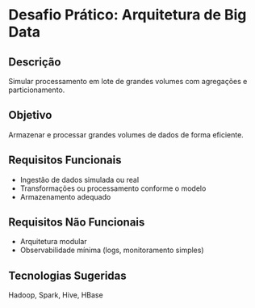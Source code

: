 # Desafio Prático: Arquitetura de Big Data

## Descrição
Simular processamento em lote de grandes volumes com agregações e particionamento.

## Objetivo
Armazenar e processar grandes volumes de dados de forma eficiente.

## Requisitos Funcionais
- Ingestão de dados simulada ou real
- Transformações ou processamento conforme o modelo
- Armazenamento adequado

## Requisitos Não Funcionais
- Arquitetura modular
- Observabilidade mínima (logs, monitoramento simples)

## Tecnologias Sugeridas
Hadoop, Spark, Hive, HBase
